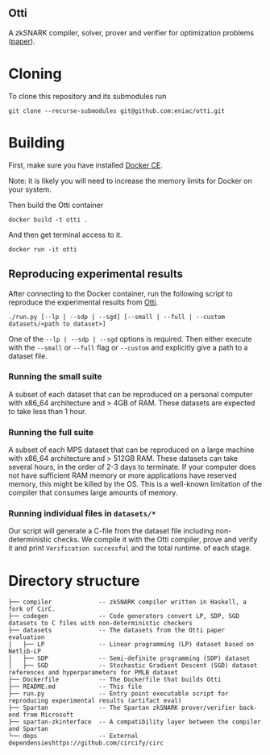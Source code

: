 Otti
------
A zkSNARK compiler, solver, prover and verifier for optimization problems ([paper](https://eprint.iacr.org/2021/1436)).

# Cloning
To clone this repository and its submodules run
```
git clone --recurse-submodules git@github.com:eniac/otti.git
```

# Building
First, make sure you have installed [Docker CE](https://docs.docker.com/get-docker/).

Note: it is likely you will need to increase the memory limits for Docker on
your system.

Then build the Otti container
```
docker build -t otti .
```

And then get terminal access to it.
```
docker run -it otti
```

## Reproducing experimental results

After connecting to the Docker container, run the following script to reproduce the experimental results from [Otti](https://eprint.iacr.org/2021/1436).
```
./run.py [--lp | --sdp | --sgd] [--small | --full | --custom datasets/<path to dataset>]
```

One of the `--lp | --sdp | --sgd` options is required. Then either execute with
the `--small` or `--full` flag or `--custom` and explicitly give a path to a dataset file.

### Running the small suite
A subset of each dataset that can be reproduced on a personal computer with x86_64 architecture and > 4GB of RAM.
These datasets are expected to take less than 1 hour.


### Running the full suite
A subset of each MPS dataset that can be reproduced on a large machine with x86_64 architecture and > 512GB RAM.
These datasets can take several hours, in the order of 2-3 days to terminate. If your computer does not have sufficient
RAM memory or more applications have reserved memory, this might be killed by the OS. This is a well-known limitation
of the compiler that consumes large amounts of memory.


### Running individual files in `datasets/*`
Our script will generate a C-file from the dataset file including non-deterministic checks. We
compile it with the Otti compiler, prove and verify it and print `Verification successful` and the total runtime.
of each stage.


# Directory structure
```
├── compiler             -- zkSNARK compiler written in Haskell, a fork of CirC.
├── codegen              -- Code generators convert LP, SDP, SGD datasets to C files with non-deterministic checkers
├── datasets             -- The datasets from the Otti paper evaluation
│   ├── LP               -- Linear programming (LP) dataset based on Netlib-LP
│   ├── SDP              -- Semi-definite programming (SDP) dataset
│   ├── SGD              -- Stochastic Gradient Descent (SGD) dataset references and hyperparameters for PMLB dataset
├── Dockerfile           -- The Dockerfile that builds Otti
├── README.md            -- This file
├── run.py               -- Entry point executable script for reproducing experimental results (artifact eval)
├── Spartan              -- The Spartan zkSNARK prover/verifier back-end from Microsoft
├── spartan-zkinterface  -- A compatibility layer between the compiler and Spartan
└── deps                 -- External dependensieshttps://github.com/circify/circ
```


